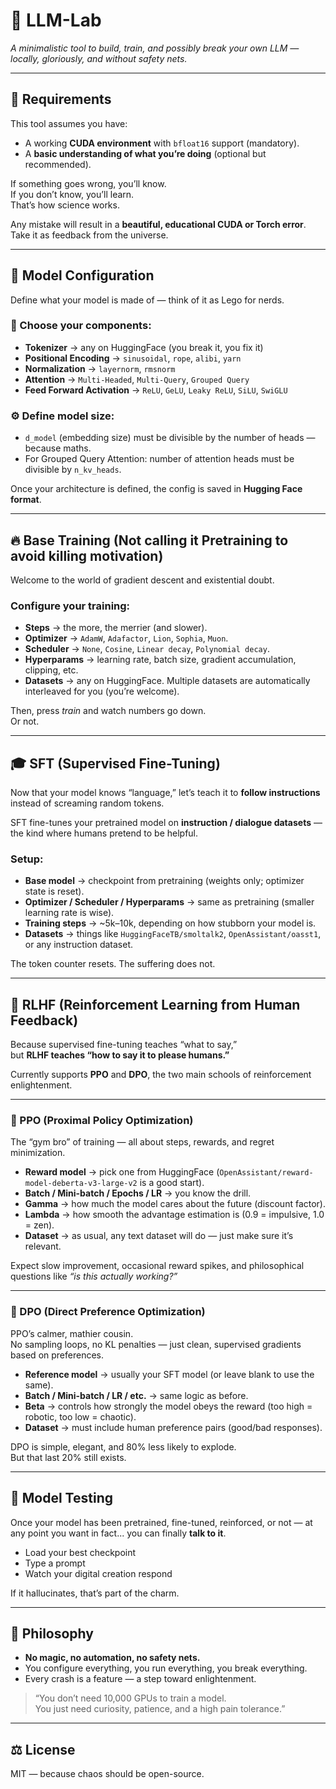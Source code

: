 # 🧠 LLM-Lab

*A minimalistic tool to build, train, and possibly break your own LLM — locally, gloriously, and without safety nets.*

---

## 🧩 Requirements

This tool assumes you have:

- A working **CUDA environment** with `bfloat16` support (mandatory).  
- A **basic understanding of what you’re doing** (optional but recommended).  

If something goes wrong, you’ll know.  
If you don’t know, you’ll learn.  
That’s how science works.

Any mistake will result in a **beautiful, educational CUDA or Torch error**.  
Take it as feedback from the universe.

---

## 🧱 Model Configuration

Define what your model is made of — think of it as Lego for nerds.

### 🧬 Choose your components:
- **Tokenizer** → any on HuggingFace (you break it, you fix it)  
- **Positional Encoding** → `sinusoidal`, `rope`, `alibi`, `yarn`  
- **Normalization** → `layernorm`, `rmsnorm`  
- **Attention** → `Multi-Headed`, `Multi-Query`, `Grouped Query`  
- **Feed Forward Activation** → `ReLU`, `GeLU`, `Leaky ReLU`, `SiLU`, `SwiGLU`  

### ⚙️ Define model size:
- `d_model` (embedding size) must be divisible by the number of heads — because maths.  
- For Grouped Query Attention: number of attention heads must be divisible by `n_kv_heads`.  

Once your architecture is defined, the config is saved in **Hugging Face format**.

---

## 🔥 Base Training (Not calling it Pretraining to avoid killing motivation)

Welcome to the world of gradient descent and existential doubt.

### Configure your training:
- **Steps** → the more, the merrier (and slower).  
- **Optimizer** → `AdamW`, `Adafactor`, `Lion`, `Sophia`, `Muon`.  
- **Scheduler** → `None`, `Cosine`, `Linear decay`, `Polynomial decay`.  
- **Hyperparams** → learning rate, batch size, gradient accumulation, clipping, etc.  
- **Datasets** → any on HuggingFace. Multiple datasets are automatically interleaved for you (you’re welcome).

Then, press *train* and watch numbers go down.  
Or not.

---

## 🎓 SFT (Supervised Fine-Tuning)

Now that your model knows “language,” let’s teach it to **follow instructions** instead of screaming random tokens.

SFT fine-tunes your pretrained model on **instruction / dialogue datasets** — the kind where humans pretend to be helpful.

### Setup:
- **Base model** → checkpoint from pretraining (weights only; optimizer state is reset).  
- **Optimizer / Scheduler / Hyperparams** → same as pretraining (smaller learning rate is wise).  
- **Training steps** → ~5k–10k, depending on how stubborn your model is.  
- **Datasets** → things like `HuggingFaceTB/smoltalk2`, `OpenAssistant/oasst1`, or any instruction dataset.

The token counter resets. The suffering does not.

---

## 🧠 RLHF (Reinforcement Learning from Human Feedback)

Because supervised fine-tuning teaches “what to say,”  
but **RLHF teaches “how to say it to please humans.”**

Currently supports **PPO** and **DPO**, the two main schools of reinforcement enlightenment.

---

### 🥊 PPO (Proximal Policy Optimization)

The “gym bro” of training — all about steps, rewards, and regret minimization.

- **Reward model** → pick one from HuggingFace (`OpenAssistant/reward-model-deberta-v3-large-v2` is a good start).  
- **Batch / Mini-batch / Epochs / LR** → you know the drill.  
- **Gamma** → how much the model cares about the future (discount factor).  
- **Lambda** → how smooth the advantage estimation is (0.9 = impulsive, 1.0 = zen).  
- **Dataset** → as usual, any text dataset will do — just make sure it’s relevant.

Expect slow improvement, occasional reward spikes, and philosophical questions like *“is this actually working?”*

---

### 🧘 DPO (Direct Preference Optimization)

PPO’s calmer, mathier cousin.  
No sampling loops, no KL penalties — just clean, supervised gradients based on preferences.

- **Reference model** → usually your SFT model (or leave blank to use the same).  
- **Batch / Mini-batch / LR / etc.** → same logic as before.  
- **Beta** → controls how strongly the model obeys the reward (too high = robotic, too low = chaotic).  
- **Dataset** → must include human preference pairs (good/bad responses).

DPO is simple, elegant, and 80% less likely to explode.  
But that last 20% still exists.

---

## 🧪 Model Testing

Once your model has been pretrained, fine-tuned, reinforced, or not — at any point you want in fact... 
you can finally **talk to it**.

- Load your best checkpoint  
- Type a prompt  
- Watch your digital creation respond 

If it hallucinates, that’s part of the charm.

---

## 💭 Philosophy

- **No magic, no automation, no safety nets.**  
- You configure everything, you run everything, you break everything.  
- Every crash is a feature — a step toward enlightenment.  

> “You don’t need 10,000 GPUs to train a model.  
> You just need curiosity, patience, and a high pain tolerance.”

---

## ⚖️ License

MIT — because chaos should be open-source.